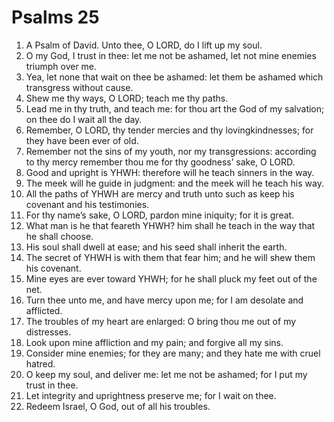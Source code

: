 ﻿# Psalms 25
1. A Psalm of David. Unto thee, O LORD, do I lift up my soul. 
2. O my God, I trust in thee: let me not be ashamed, let not mine enemies triumph over me. 
3. Yea, let none that wait on thee be ashamed: let them be ashamed which transgress without cause. 
4. Shew me thy ways, O LORD; teach me thy paths. 
5. Lead me in thy truth, and teach me: for thou art the God of my salvation; on thee do I wait all the day. 
6. Remember, O LORD, thy tender mercies and thy lovingkindnesses; for they have been ever of old. 
7. Remember not the sins of my youth, nor my transgressions: according to thy mercy remember thou me for thy goodness’ sake, O LORD. 
8. Good and upright is YHWH: therefore will he teach sinners in the way. 
9. The meek will he guide in judgment: and the meek will he teach his way. 
10. All the paths of YHWH are mercy and truth unto such as keep his covenant and his testimonies. 
11. For thy name’s sake, O LORD, pardon mine iniquity; for it is great. 
12. What man is he that feareth YHWH? him shall he teach in the way that he shall choose. 
13. His soul shall dwell at ease; and his seed shall inherit the earth. 
14. The secret of YHWH is with them that fear him; and he will shew them his covenant. 
15. Mine eyes are ever toward YHWH; for he shall pluck my feet out of the net. 
16. Turn thee unto me, and have mercy upon me; for I am desolate and afflicted. 
17. The troubles of my heart are enlarged: O bring thou me out of my distresses. 
18. Look upon mine affliction and my pain; and forgive all my sins. 
19. Consider mine enemies; for they are many; and they hate me with cruel hatred. 
20. O keep my soul, and deliver me: let me not be ashamed; for I put my trust in thee. 
21. Let integrity and uprightness preserve me; for I wait on thee. 
22. Redeem Israel, O God, out of all his troubles. 
